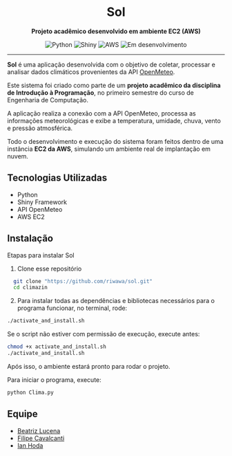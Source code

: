 <div align="center">
  <h1>Sol</h1>
  <p><strong>Projeto acadêmico desenvolvido em ambiente EC2 (AWS)</strong></p>
</div>

<p align="center">
  <img src="https://img.shields.io/badge/python-3670A0?style=for-the-badge&logo=python&logoColor=ffdd54" alt="Python" />
  <img src="https://img.shields.io/badge/shiny-1f425f?style=for-the-badge&logo=shiny&logoColor=white" alt="Shiny" />
  <img src="https://img.shields.io/badge/aws-232F3E?style=for-the-badge&logo=amazon-aws&logoColor=white" alt="AWS" />
  <img src="https://img.shields.io/badge/status-desenvolvimento-yellow?style=for-the-badge" alt="Em desenvolvimento" />
</p>

---


**Sol** é uma aplicação desenvolvida com o objetivo de coletar, processar e analisar dados climáticos provenientes da API [OpenMeteo](https://open-meteo.com/).

Este sistema foi criado como parte de um **projeto acadêmico da disciplina de Introdução à Programação**, no primeiro semestre do curso de Engenharia de Computação.

A aplicação realiza a conexão com a API OpenMeteo, processa as informações meteorológicas e exibe a temperatura, umidade, chuva, vento e pressão atmosférica.

Todo o desenvolvimento e execução do sistema foram feitos dentro de uma instância **EC2 da AWS**, simulando um ambiente real de implantação em nuvem.


## Tecnologias Utilizadas

- Python
- Shiny Framework
- API OpenMeteo
- AWS EC2

## Instalação

Etapas para instalar Sol

1. Clone esse repositório
```bash
  git clone "https://github.com/riwawa/sol.git"
  cd climazin
```
2. Para instalar todas as dependências e bibliotecas necessários para o programa funcionar, no terminal, rode:
```bash
./activate_and_install.sh
```
Se o script não estiver com permissão de execução, execute antes:

```bash
chmod +x activate_and_install.sh
./activate_and_install.sh
```

Após isso, o ambiente estará pronto para rodar o projeto.

Para iniciar o programa, execute:
```bash
python Clima.py
```

## Equipe

- [Beatriz Lucena](https://www.github.com/riwawa)
- [Filipe Cavalcanti](https://github.com/lipeollv)
- [Ian Hoda](https://github.com/Jank52)

